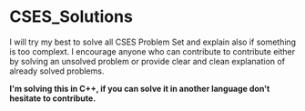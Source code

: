 # CSES_Solutions
I will try my best to solve all CSES Problem Set and explain also if something is too complext.
I encourage anyone who can contribute to contribute either by solving an unsolved problem or provide clear and clean explanation of already solved problems.

**I'm solving this in C++, if you can solve it in another language don't hesitate to contribute.** 
